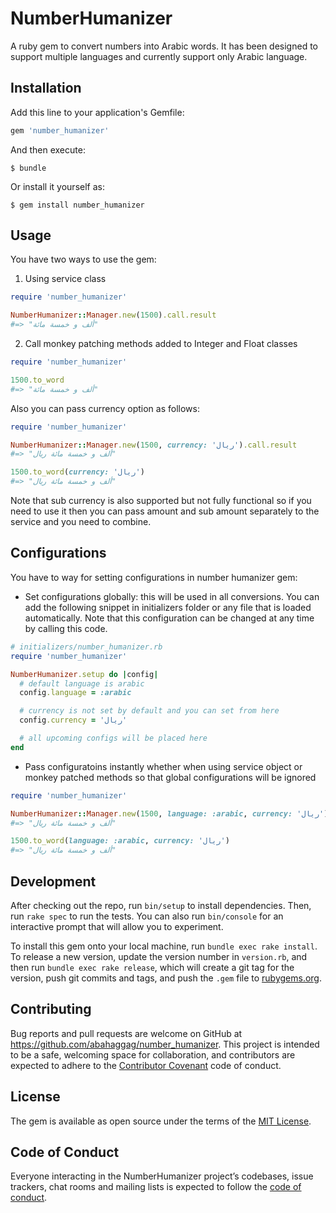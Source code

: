 # NumberHumanizer

A ruby gem to convert numbers into Arabic words. It has been designed to support multiple languages and currently support only Arabic language.

## Installation

Add this line to your application's Gemfile:

```ruby
gem 'number_humanizer'
```

And then execute:

    $ bundle

Or install it yourself as:

    $ gem install number_humanizer

## Usage

You have two ways to use the gem:

1. Using service class

```ruby
require 'number_humanizer'

NumberHumanizer::Manager.new(1500).call.result
#=> "ألف و خمسة مائة"
```

2. Call monkey patching methods added to Integer and Float classes
```ruby
require 'number_humanizer'

1500.to_word
#=> "ألف و خمسة مائة"
```

Also you can pass currency option as follows:

```ruby
require 'number_humanizer'

NumberHumanizer::Manager.new(1500, currency: 'ريال').call.result
#=> "ألف و خمسة مائة ريال"

1500.to_word(currency: 'ريال')
#=> "ألف و خمسة مائة ريال"
```

Note that sub currency is also supported but not fully functional so if you need to use it then you can pass amount and sub amount separately to the service and you need to combine.

## Configurations
You have to way for setting configurations in number humanizer gem:
- Set configurations globally: this will be used in all conversions. You can add the following snippet in initializers folder or any file that is loaded automatically. Note that this configuration can be changed at any time by calling this code.

```ruby
# initializers/number_humanizer.rb
require 'number_humanizer'

NumberHumanizer.setup do |config|
  # default language is arabic
  config.language = :arabic

  # currency is not set by default and you can set from here
  config.currency = 'ريال'

  # all upcoming configs will be placed here
end
```

- Pass configuratoins instantly whether when using service object or monkey patched methods so that global configurations will be ignored

```ruby
require 'number_humanizer'

NumberHumanizer::Manager.new(1500, language: :arabic, currency: 'ريال').call.result
#=> "ألف و خمسة مائة ريال"

1500.to_word(language: :arabic, currency: 'ريال')
#=> "ألف و خمسة مائة ريال"
```

## Development

After checking out the repo, run `bin/setup` to install dependencies. Then, run `rake spec` to run the tests. You can also run `bin/console` for an interactive prompt that will allow you to experiment.

To install this gem onto your local machine, run `bundle exec rake install`. To release a new version, update the version number in `version.rb`, and then run `bundle exec rake release`, which will create a git tag for the version, push git commits and tags, and push the `.gem` file to [rubygems.org](https://rubygems.org).

## Contributing

Bug reports and pull requests are welcome on GitHub at https://github.com/abahaggag/number_humanizer. This project is intended to be a safe, welcoming space for collaboration, and contributors are expected to adhere to the [Contributor Covenant](http://contributor-covenant.org) code of conduct.

## License

The gem is available as open source under the terms of the [MIT License](https://opensource.org/licenses/MIT).

## Code of Conduct

Everyone interacting in the NumberHumanizer project’s codebases, issue trackers, chat rooms and mailing lists is expected to follow the [code of conduct](https://github.com/[USERNAME]/number_humanizer/blob/master/CODE_OF_CONDUCT.md).
